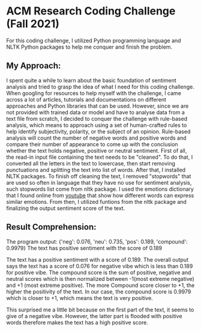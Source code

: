 # ACM Research Coding Challenge (Fall 2021)
For this coding challenge, I utilized Python programming language and NLTK Python packages to help me conquer and finish the problem.
## My Approach:
I spent quite a while to learn about the basic foundation of sentiment analysis and tried to grasp the idea of what I need for this coding challenge.
When googling for resources to help myself with the challenge, I came across a lot of articles, tutorials and documentations on different approaches and Python libraries that can be used. However, since we are not provided with trained data or model and have to analyse data from a text file from scratch, I decided to conquer the challenge with rule-based analysis, which means to approach using a set of human-crafted rules to help identify subjectivity, polarity, or the subject of an opinion. Rule-based analysis will count the number of negative words and positive words and compare their number of appearance to come up with the conclusion whether the text holds negative, positive or neutral sentiment.
First of all, the read-in input file containing the text needs to be "cleaned". To do that, I converted all the letters in the text to lowercase, then start removing punctuations and splitting the text into list of words.
After that, I installed NLTK packages. To finish off cleaning the text, I removed "stopwords" that are used so often in language that they have no use for sentiment analysis, such stopwords list come from nltk package. I used the emotions dictionary that I found online from [youtube](https://www.youtube.com/watch?v=dyN_WtjdfpA&t=1s) that show how different words can express similar emotions. 
From then, I utilized funtions from the nltk package and finalizing the output sentiment score of the text. 

## Result Comprehension:
The program output:
{'neg': 0.076, 'neu': 0.735, 'pos': 0.189, 'compound': 0.9979}
The text has positive sentiment with the score of 0.189

The text has a positive sentiment with a score of 0.189. The overall output says the text has a score of 0.076 for negative vibe which is less than 0.189 for positive vibe. The compound score is the sum of positive, negative and neutral scores which is then normalized between -1(most extreme negative) and +1 (most extreme positive). The more Compound score closer to +1, the higher the positivity of the text. In our case, the compound score is 0.9979 which is closer to +1, which means the text is very positive. 

This surprised me a little bit because on the first part of the text, it seems to give of a negative vibe. However, the latter part is flooded with positive words therefore makes the text has a high positive score. 

